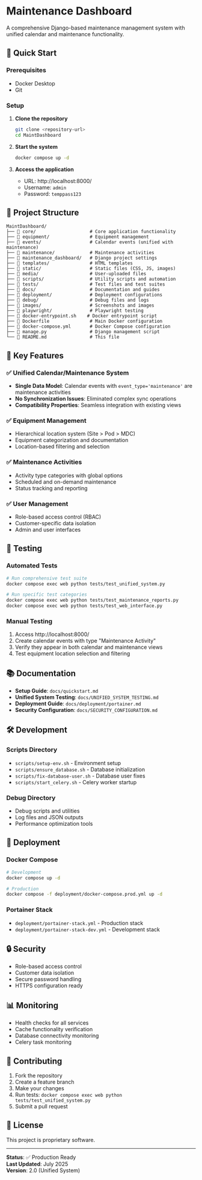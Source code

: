 # Maintenance Dashboard

A comprehensive Django-based maintenance management system with unified calendar and maintenance functionality.

## 🚀 Quick Start

### Prerequisites
- Docker Desktop
- Git

### Setup
1. **Clone the repository**
   ```bash
   git clone <repository-url>
   cd MaintDashboard
   ```

2. **Start the system**
   ```bash
   docker compose up -d
   ```

3. **Access the application**
   - URL: http://localhost:8000/
   - Username: `admin`
   - Password: `temppass123`

## 📁 Project Structure

```
MaintDashboard/
├── 📂 core/                    # Core application functionality
├── 📂 equipment/               # Equipment management
├── 📂 events/                  # Calendar events (unified with maintenance)
├── 📂 maintenance/             # Maintenance activities
├── 📂 maintenance_dashboard/   # Django project settings
├── 📂 templates/               # HTML templates
├── 📂 static/                  # Static files (CSS, JS, images)
├── 📂 media/                   # User-uploaded files
├── 📂 scripts/                 # Utility scripts and automation
├── 📂 tests/                   # Test files and test suites
├── 📂 docs/                    # Documentation and guides
├── 📂 deployment/              # Deployment configurations
├── 📂 debug/                   # Debug files and logs
├── 📂 images/                  # Screenshots and images
├── 📂 playwright/              # Playwright testing
├── 🐳 docker-entrypoint.sh    # Docker entrypoint script
├── 🐳 Dockerfile               # Main Docker configuration
├── 🐳 docker-compose.yml       # Docker Compose configuration
├── 📄 manage.py                # Django management script
└── 📄 README.md                # This file
```

## 🔧 Key Features

### ✅ Unified Calendar/Maintenance System
- **Single Data Model**: Calendar events with `event_type='maintenance'` are maintenance activities
- **No Synchronization Issues**: Eliminated complex sync operations
- **Compatibility Properties**: Seamless integration with existing views

### ✅ Equipment Management
- Hierarchical location system (Site > Pod > MDC)
- Equipment categorization and documentation
- Location-based filtering and selection

### ✅ Maintenance Activities
- Activity type categories with global options
- Scheduled and on-demand maintenance
- Status tracking and reporting

### ✅ User Management
- Role-based access control (RBAC)
- Customer-specific data isolation
- Admin and user interfaces

## 🧪 Testing

### Automated Tests
```bash
# Run comprehensive test suite
docker compose exec web python tests/test_unified_system.py

# Run specific test categories
docker compose exec web python tests/test_maintenance_reports.py
docker compose exec web python tests/test_web_interface.py
```

### Manual Testing
1. Access http://localhost:8000/
2. Create calendar events with type "Maintenance Activity"
3. Verify they appear in both calendar and maintenance views
4. Test equipment location selection and filtering

## 📚 Documentation

- **Setup Guide**: `docs/quickstart.md`
- **Unified System Testing**: `docs/UNIFIED_SYSTEM_TESTING.md`
- **Deployment Guide**: `docs/deployment/portainer.md`
- **Security Configuration**: `docs/SECURITY_CONFIGURATION.md`

## 🛠️ Development

### Scripts Directory
- `scripts/setup-env.sh` - Environment setup
- `scripts/ensure_database.sh` - Database initialization
- `scripts/fix-database-user.sh` - Database user fixes
- `scripts/start_celery.sh` - Celery worker startup

### Debug Directory
- Debug scripts and utilities
- Log files and JSON outputs
- Performance optimization tools

## 🚀 Deployment

### Docker Compose
```bash
# Development
docker compose up -d

# Production
docker compose -f deployment/docker-compose.prod.yml up -d
```

### Portainer Stack
- `deployment/portainer-stack.yml` - Production stack
- `deployment/portainer-stack-dev.yml` - Development stack

## 🔒 Security

- Role-based access control
- Customer data isolation
- Secure password handling
- HTTPS configuration ready

## 📊 Monitoring

- Health checks for all services
- Cache functionality verification
- Database connectivity monitoring
- Celery task monitoring

## 🤝 Contributing

1. Fork the repository
2. Create a feature branch
3. Make your changes
4. Run tests: `docker compose exec web python tests/test_unified_system.py`
5. Submit a pull request

## 📝 License

This project is proprietary software.

---

**Status**: ✅ Production Ready  
**Last Updated**: July 2025  
**Version**: 2.0 (Unified System)